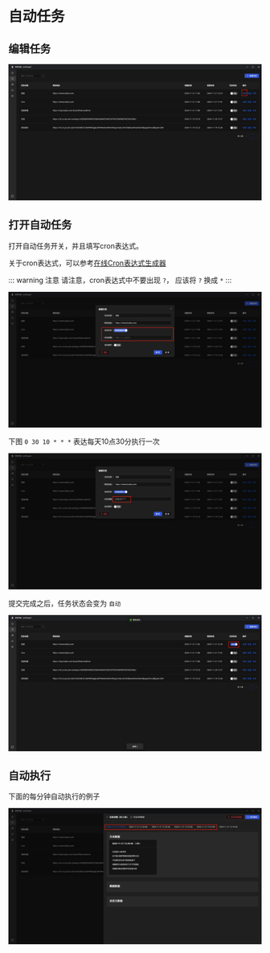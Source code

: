 # 自动任务

## 编辑任务

![](./images/auto-task1.png)

## 打开自动任务
打开自动任务开关，并且填写cron表达式。

关于cron表达式，可以参考[在线Cron表达式生成器](https://cron.qqe2.com/)

::: warning 注意
请注意，cron表达式中不要出现 `?`， 应该将 `?` 换成 `*`
:::

![](./images/auto-task2.png)

下图 `0 30 10 * * *` 表达每天10点30分执行一次

![](./images/auto-task3.png)

提交完成之后，任务状态会变为 `自动`

![](./images/auto-task4.png)

## 自动执行

下面的每分钟自动执行的例子

![](./images/auto-task5.png)

